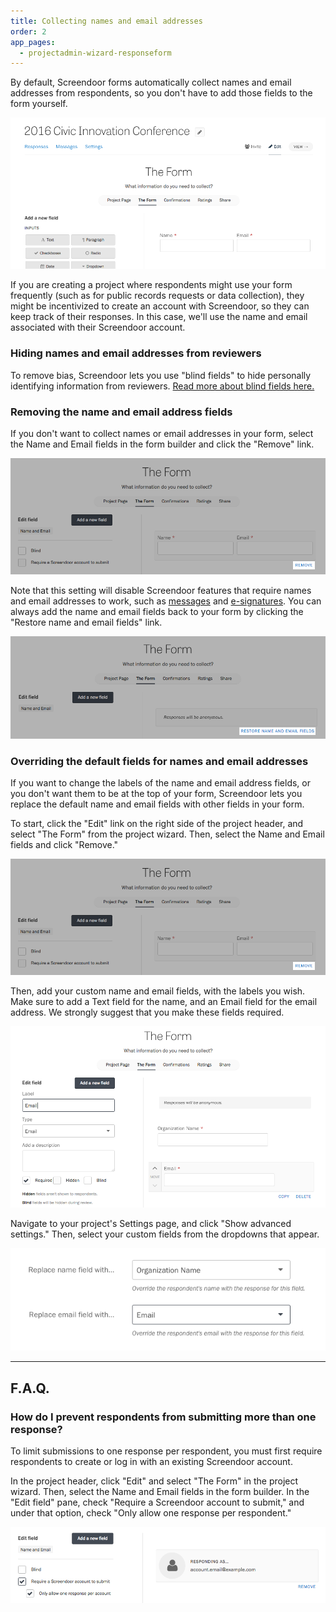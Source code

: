 ```yaml
---
title: Collecting names and email addresses
order: 2
app_pages:
  - projectadmin-wizard-responseform
---
```


By default, Screendoor forms automatically collect names and email addresses from respondents, so you don't have to add those fields to the form yourself.

![Name and email fields in the form builder.](../images/name_email_1.png)

If you are creating a project where respondents might use your form frequently (such as for public records requests or data collection), they might be incentivized to create an account with Screendoor, so they can keep track of their responses. In this case, we'll use the name and email associated with their Screendoor account.

### Hiding names and email addresses from reviewers

To remove bias, Screendoor lets you use "blind fields" to hide personally identifying information from reviewers. [Read more about blind fields here.](/articles/screendoor/evaluation/removing_bias.html)

### Removing the name and email address fields

If you don't want to collect names or email addresses in your form, select the Name and Email fields in the form builder and click the "Remove" link.

![Making your project anonymous.](../images/name_email_2.png)

Note that this setting will disable Screendoor features that require names and email addresses to work, such as [messages](/articles/screendoor/messages/sending_messages.html) and [e-signatures](/articles/screendoor/your_form/signatures.html). You can always add the name and email fields back to your form by clicking the "Restore name and email fields" link.

![Restoring name and email fields.](../images/name_email_3.png)

### Overriding the default fields for names and email addresses

If you want to change the labels of the name and email address fields, or you don't want them to be at the top of your form, Screendoor lets you replace the default name and email fields with other fields in your form.

To start, click the "Edit" link on the right side of the project header, and select "The Form" from the project wizard. Then, select the Name and Email fields and click "Remove."

![Making your project anonymous.](../images/name_email_2.png)

Then, add your custom name and email fields, with the labels you wish. Make sure to add a Text field for the name, and an Email field for the email address. We strongly suggest that you make these fields required.

![Adding custom name and email fields.](../images/name_email_4.png)

Navigate to your project's Settings page, and click "Show advanced settings." Then, select your custom fields from the dropdowns that appear.

![Replacing the default name and email fields.](../images/name_email_5.png)

---

## F.A.Q.

### How do I prevent respondents from submitting more than one response?

To limit submissions to one response per respondent, you must first require respondents to create or log in with an existing Screendoor account.

In the project header, click "Edit" and select "The Form" in the project wizard. Then, select the Name and Email fields in the form builder. In the "Edit field" pane, check "Require a Screendoor account to submit," and under that option, check "Only allow one response per respondent."

![Allowing only one response per account.](../images/name_email_6.png)
